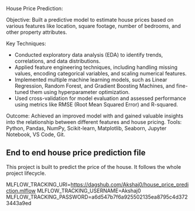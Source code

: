 House Price Prediction:

Objective: Built a predictive model to estimate house prices based on various features like location, square footage, number of bedrooms, and other property attributes.

Key Techniques:
- Conducted exploratory data analysis (EDA) to identify trends, correlations, and data distributions.
- Applied feature engineering techniques, including handling missing values, encoding categorical variables, and scaling numerical features.
- Implemented multiple machine learning models, such as Linear Regression, Random Forest, and Gradient Boosting Machines, and fine-tuned them using hyperparameter optimization.
- Used cross-validation for model evaluation and assessed performance using metrics like RMSE (Root Mean Squared Error) and R-squared.

Outcome: Achieved an improved model with and gained valuable insights into the relationship between different features and house pricing.
Tools: Python, Pandas, NumPy, Scikit-learn, Matplotlib, Seaborn, Jupyter Notebook, VS Code, Git.





## End to end house price prediction file

This project is built to predict the price of the house. 
It follows the whole project lifecycle. 

MLFLOW_TRACKING_URI=https://dagshub.com/Akshaj0/house_price_prediction.mlflow
MLFLOW_TRACKING_USERNAME=Akshaj0
MLFLOW_TRACKING_PASSWORD=a6d547b7f6a925502135ea8795c4d3723443a9ed
